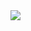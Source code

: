 <img src="https://capsule-render.vercel.app/api?type=cylindar&color=auto&height=300&section=header&text=capsule%20render&fontSize=90" />
